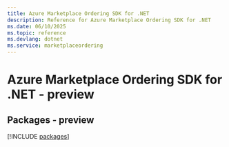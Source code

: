 ```yaml
---
title: Azure Marketplace Ordering SDK for .NET
description: Reference for Azure Marketplace Ordering SDK for .NET
ms.date: 06/10/2025
ms.topic: reference
ms.devlang: dotnet
ms.service: marketplaceordering
---
```

# Azure Marketplace Ordering SDK for .NET - preview
## Packages - preview
[!INCLUDE [packages](marketplace-ordering-index.md)]